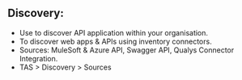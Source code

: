## Discovery:
- Use to discover API application within your organisation.
- To discover web apps & APIs using inventory connectors.
- Sources: MuleSoft & Azure API, Swagger API, Qualys Connector Integration.
- TAS > Discovery > Sources

## 